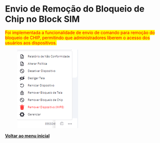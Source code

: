 # Envio de Remoção do Bloqueio de Chip no Block SIM

<mark style="color:red;">Foi implementada a funcionalidade de envio de comando para remoção do bloqueio de CHIP, permitindo que administradores liberem o acesso dos usuários aos dispositivos.</mark>&#x20;

<figure><img src="../../.gitbook/assets/image (219).png" alt=""><figcaption></figcaption></figure>

[**Voltar ao menu inicial**](./)
